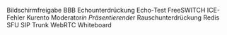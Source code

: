
Bildschirmfreigabe
BBB
Echounterdrückung
Echo-Test
FreeSWITCH
ICE-Fehler
Kurento
Moderator*in
Präsentierende*r
Rauschunterdrückung
Redis
SFU
SIP
Trunk
WebRTC
Whiteboard
